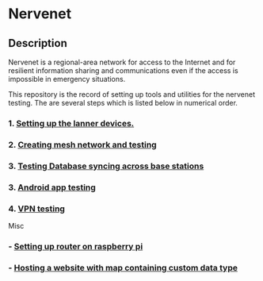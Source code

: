 # Nervenet

## Description
Nervenet is a regional-area network for access to the Internet and for resilient information sharing and communications even if the access is impossible in emergency situations.

This repository is the record of setting up tools and utilities for the nervenet testing. The are several steps which is listed below in numerical order.

### 1. [Setting up the lanner devices.](https://github.com/yowada/NerveNet/setup/lanner.md)
### 2. [Creating mesh network and testing](https://github.com/yowada/NerveNet/mesh/mesh.md)
### 3. [Testing Database syncing across base stations](https://github.com/yowada/NerveNet/dbsync/dbsync.md)
### 3. [Android app testing](https://github.com/yowada/NerveNet/android/android.md)
### 4. [VPN testing](https://github.com/yowada/NerveNet/vpn/vpn.md)

Misc
### - [Setting up router on raspberry pi](https://github.com/yowada/NerveNet/router_pi/router.md)
### - [Hosting a website with map containing custom data type](https://github.com/yowada/NerveNet/site/site.md)
